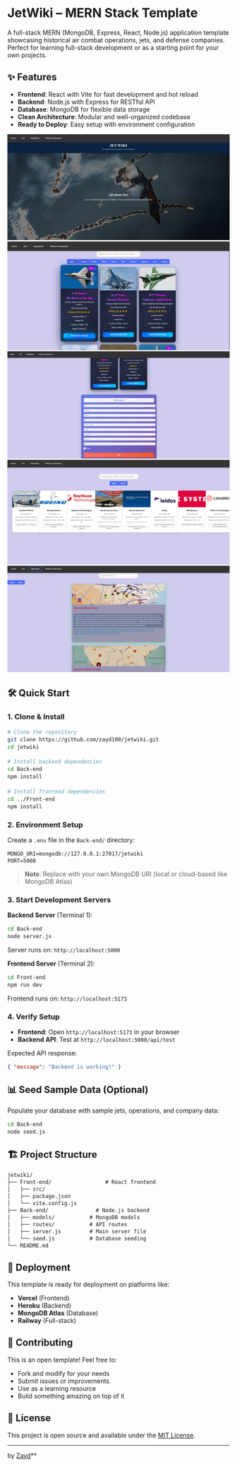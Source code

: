 # JetWiki – MERN Stack Template

A full-stack MERN (MongoDB, Express, React, Node.js) application template showcasing historical air combat operations, jets, and defense companies. Perfect for learning full-stack development or as a starting point for your own projects.

## ✨ Features

- **Frontend**: React with Vite for fast development and hot reload
- **Backend**: Node.js with Express for RESTful API
- **Database**: MongoDB for flexible data storage
- **Clean Architecture**: Modular and well-organized codebase
- **Ready to Deploy**: Easy setup with environment configuration


![jw](preview-images/home.png)
![jww](Front-end/src/assets/jet.png)
![jww](preview-images/upload.png)
![jww](preview-images/defense.png)
![jww](preview-images/ops.png)

## 🛠️ Quick Start

### 1. Clone & Install

```bash
# Clone the repository
git clone https://github.com/zayd100/jetwiki.git
cd jetwiki

# Install backend dependencies
cd Back-end
npm install

# Install frontend dependencies
cd ../Front-end
npm install
```

### 2. Environment Setup

Create a `.env` file in the `Back-end/` directory:

```env
MONGO_URI=mongodb://127.0.0.1:27017/jetwiki
PORT=5000
```

> **Note**: Replace with your own MongoDB URI (local or cloud-based like MongoDB Atlas)

### 3. Start Development Servers

**Backend Server** (Terminal 1):
```bash
cd Back-end
node server.js
```
Server runs on: `http://localhost:5000`

**Frontend Server** (Terminal 2):
```bash
cd Front-end
npm run dev
```
Frontend runs on: `http://localhost:5173`

### 4. Verify Setup

- **Frontend**: Open `http://localhost:5173` in your browser
- **Backend API**: Test at `http://localhost:5000/api/test`

Expected API response:
```json
{ "message": "Backend is working!" }
```

## 📊 Seed Sample Data (Optional)

Populate your database with sample jets, operations, and company data:

```bash
cd Back-end
node seed.js
```


## 🏗️ Project Structure

```
jetwiki/
├── Front-end/                 # React frontend
│   ├── src/
│   ├── package.json
│   └── vite.config.js
├── Back-end/               # Node.js backend
│   ├── models/           # MongoDB models
│   ├── routes/           # API routes
│   ├── server.js         # Main server file
│   └── seed.js           # Database seeding
└── README.md
```

## 🚀 Deployment

This template is ready for deployment on platforms like:
- **Vercel** (Frontend)
- **Heroku** (Backend)
- **MongoDB Atlas** (Database)
- **Railway** (Full-stack)

## 🤝 Contributing

This is an open template! Feel free to:
- Fork and modify for your needs
- Submit issues or improvements
- Use as a learning resource
- Build something amazing on top of it

## 📝 License

This project is open source and available under the [MIT License](LICENSE).

---

 by [Zayd](https://github.com/zayd100)**

